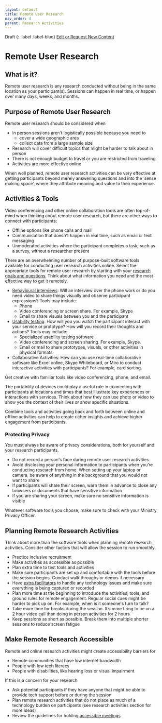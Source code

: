 ```yaml
---
layout: default
title: Remote User Research
nav_order: 4
parent: Research Activities
---
```

Draft
{: .label .label-blue}
[Edit or Request New Content](https://github.com/bcgov/user-research-guide/issues/new/choose)
# Remote User Research

## What is it?

Remote user research is any research conducted without being in the same location as your participant(s). Sessions can happen in real time, or happen over many days, weeks, and months.

## Purpose of Remote User Research

Remote user research should be considered when
- In person sessions aren't logistically possible because you need to
  - cover a wide geographic area
  - collect data from a large sample size
- Research will cover difficult topics that might be harder to talk about in person
- There is not enough budget to travel or you are restricted from traveling
- Activities are more effective online

When well planned, remote user research activities can be very effective at getting participants beyond merely answering questions and into the ‘sense making space’, where they attribute meaning and value to their experience.


## Activities & Tools

Video conferencing and other online collaboration tools are often top-of-mind when thinking about remote user research, but there are other ways to connect with participants:
- Offline options like phone calls and mail
- Communication that doesn't happen in real time, such as email or text messaging
- Unmoderated activities where the participant completes a task, such as a survey, without a researcher present

There are an overwhelming number of purpose-built software tools available for conducting user research activities online. Select the appropriate tools for remote user research by starting with your [research goals and questions](https://bcgov.github.io/user-research-guide/define-goals.html). Think about what information you need and the most effective way to get it remotely.

- [Behavioural interviews](https://bcgov.github.io/user-research-guide/activities/interviews.html): Will an interview over the phone work or do you need video to share things visually and observe participant expressions? Tools may include:
  - Phone
  - Video conferencing or screen share. For example, Skype
  - Email to share visuals between you and the participant
- [Usability testing](https://bcgov.github.io/user-research-guide/activities/usability-testing.html): How will you you watch the participant interact with your service or prototype? How will you record their thoughts and actions? Tools may include:
    - Specialized usability testing software  
    - Video conferencing and screen sharing. For example, Skype.
    - Email or mail to share prototypes, visuals, or other activities in physical formats
- Collaborative Activities: How can you use real-time collaborative software like Excel online, Skype Whiteboard, or Miro to conduct interactive activities with participants? For example, card sorting.

Get creative with familiar tools like video conferencing, phone, and email.

The portability of devices could play a useful role in connecting with participants at locations and times that best illustrate key experiences or interactions with services. Think about how they can use photo or video to show you the context of their lives or show specific situations.

Combine tools and activities going back and forth between online and offline activities can help to create richer insights and achieve higher engagement from participants.  

### Protecting Privacy

You must always be aware of privacy considerations, both for yourself and your research participants.  

- Do not record a person's face during remote user research activities
- Avoid disclosing your personal information to participants when you’re conducting research from home. When setting up your laptop or camera, be aware of anything in the background that you would not want to share
- If participants will share their screen, warn them in advance to close any browsers or documents that have sensitive information
- If you are sharing your screen, make sure no sensitive information is visible

Whatever software tools you choose, make sure to check with your Ministry Privacy Officer.

## Planning Remote Research Activities

Think about more than the software tools when planning remote research activities. Consider other factors that will allow the session to run smoothly.

- Practice inclusive recruitment
- Make activities as accessible as possible
- Plan extra time to test tools and activities
- Make sure participants are set up and comfortable with the tools before the session begins. Conduct walk throughs or demos if necessary
- Have [extra facilitators](https://bcgov.github.io/user-research-guide/build-the-case.html#researcher-roles-and-responsibilities) to handle any technology issues and make sure everything is being captured or recorded
- Plan more time at the beginning to introduce the activities, tools, and ground rules for remote engagement. Regular social cues might be harder to pick up on. For example, when is it someone's turn to talk?
- Take more time for breaks during the session. It’s more tiring to be on a 2 hour video call than doing in person activities for 2 hours
- Keep sessions as short as possible. Break them into multiple shorter sessions to reduce screen fatigue

## Make Remote Research Accessible

Remote and online research activities might create accessibility barriers for
- Remote communities that have low internet bandwidth
- People with low tech literacy
- People with disabilities, like hearing loss or visual impairment

If this is a concern for your research
- Ask potential participants if they have anyone that might be able to provide tech support before or during the session
- Plan remote research activities that do not place as much of a technology burden on participants (see research activities section for more ideas)
- Review the guidelines for holding [accessible meetings](https://www2.gov.bc.ca/gov/content/home/accessible-government/toolkit/face-to-face/meetings)
